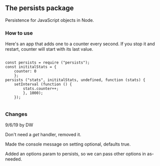 ## The persists package

Persistence for JavaScript objects in Node. 

### How to use

Here's an app that adds one to a counter every second. If you stop it and restart, counter will start with its last value.

```

const persists = require ("persists");
const inititalStats = {
	counter: 0
	};
persists ("stats", inititalStats, undefined, function (stats) {
	setInterval (function () {
		stats.counter++;
		}, 1000);
	});


```

### Changes

9/6/19 by DW

Don't need a <i>get</i> handler, removed it. 

Made the console message on setting optional, defaults true.

Added an options param to persists, so we can pass other options in as-needed.


